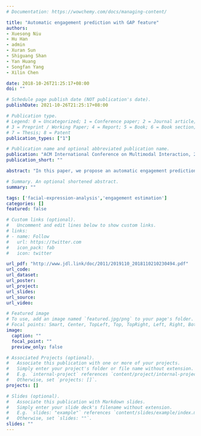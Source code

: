 ```yaml
---
# Documentation: https://wowchemy.com/docs/managing-content/

title: "Automatic engagement prediction with GAP feature"
authors:
- Xuesong Niu
- Hu Han
- admin
- Xuran Sun
- Shiguang Shan
- Yan Huang
- Songfan Yang
- Xilin Chen

date: 2018-10-26T21:25:17+08:00
doi: ""

# Schedule page publish date (NOT publication's date).
publishDate: 2021-10-26T21:25:17+08:00

# Publication type.
# Legend: 0 = Uncategorized; 1 = Conference paper; 2 = Journal article;
# 3 = Preprint / Working Paper; 4 = Report; 5 = Book; 6 = Book section;
# 7 = Thesis; 8 = Patent
publication_types: ["1"]

# Publication name and optional abbreviated publication name.
publication: "ACM International Conference on Multimodal Interaction, 2018"
publication_short: ""

abstract: "In this paper, we propose an automatic engagement prediction method for the Engagement in the Wild sub-challenge of EmotiW 2018. We first design a novel Gaze-AU-Pose (GAP) feature taking into account the information of gaze, action units and head pose of a subject. The GAP feature is then used for the subsequent engagement level prediction. To efficiently predict the engagement level for a long-time video, we divide the long-time video into multiple overlapped video clips and extract GAP feature for each clip. A deep model consisting of a Gated Recurrent Unit (GRU) layer and a fully connected layer is used as the engagement predictor. Finally, a mean pooling layer is applied to the per-clip estimation to get the final engagement level of the whole video. Experimental results on the validation set and test set show the effectiveness of the proposed approach. In particular, our approach achieves a promising result with an MSE of 0.0724 on the test set of Engagement Prediction Challenge of EmotiW 2018.t with an MSE of 0.072391 on the test set of Engagement Prediction Challenge of EmotiW 2018."

# Summary. An optional shortened abstract.
summary: ""

tags: ['facial-expression-analysis','engagement estimation']
categories: []
featured: false

# Custom links (optional).
#   Uncomment and edit lines below to show custom links.
# links:
# - name: Follow
#   url: https://twitter.com
#   icon_pack: fab
#   icon: twitter

url_pdf: "http://www.jdl.link/doc/2011/2019110_2018110210230494.pdf"
url_code:
url_dataset:
url_poster:
url_project:
url_slides:
url_source:
url_video:

# Featured image
# To use, add an image named `featured.jpg/png` to your page's folder. 
# Focal points: Smart, Center, TopLeft, Top, TopRight, Left, Right, BottomLeft, Bottom, BottomRight.
image:
  caption: ""
  focal_point: ""
  preview_only: false

# Associated Projects (optional).
#   Associate this publication with one or more of your projects.
#   Simply enter your project's folder or file name without extension.
#   E.g. `internal-project` references `content/project/internal-project/index.md`.
#   Otherwise, set `projects: []`.
projects: []

# Slides (optional).
#   Associate this publication with Markdown slides.
#   Simply enter your slide deck's filename without extension.
#   E.g. `slides: "example"` references `content/slides/example/index.md`.
#   Otherwise, set `slides: ""`.
slides: ""
---
```

